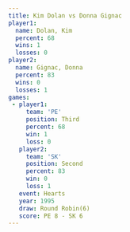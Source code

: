 ```yaml
---
title: Kim Dolan vs Donna Gignac
player1:             
  name: Dolan, Kim   
  percent: 68        
  wins: 1            
  losses: 0          
player2:             
  name: Gignac, Donna
  percent: 83        
  wins: 0            
  losses: 1          
games:
 - player1:         
     team: 'PE'     
     position: Third
     percent: 68    
     win: 1         
     loss: 0        
   player2:          
     team: 'SK'      
     position: Second
     percent: 83     
     win: 0          
     loss: 1         
   event: Hearts       
   year: 1995          
   draw: Round Robin(6)
   score: PE 8 - SK 6  
---
```

